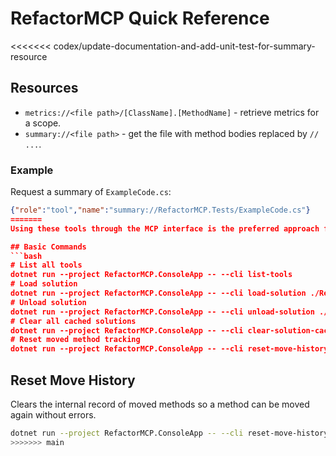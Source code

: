 # RefactorMCP Quick Reference

<<<<<<< codex/update-documentation-and-add-unit-test-for-summary-resource
## Resources

- `metrics://<file path>/[ClassName].[MethodName]` - retrieve metrics for a scope.
- `summary://<file path>` - get the file with method bodies replaced by `// ...`.

### Example

Request a summary of `ExampleCode.cs`:

```json
{"role":"tool","name":"summary://RefactorMCP.Tests/ExampleCode.cs"}
=======
Using these tools through the MCP interface is the preferred approach for refactoring **C# code**.

## Basic Commands
```bash
# List all tools
dotnet run --project RefactorMCP.ConsoleApp -- --cli list-tools
# Load solution
dotnet run --project RefactorMCP.ConsoleApp -- --cli load-solution ./RefactorMCP.sln
# Unload solution
dotnet run --project RefactorMCP.ConsoleApp -- --cli unload-solution ./RefactorMCP.sln
# Clear all cached solutions
dotnet run --project RefactorMCP.ConsoleApp -- --cli clear-solution-cache
# Reset moved method tracking
dotnet run --project RefactorMCP.ConsoleApp -- --cli reset-move-history
```

## Reset Move History
Clears the internal record of moved methods so a method can be moved again without errors.

```bash
dotnet run --project RefactorMCP.ConsoleApp -- --cli reset-move-history
>>>>>>> main
```

